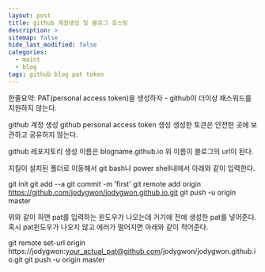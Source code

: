 ```yaml
---
layout: post
title: github 계정생성 및 블로그 호스팅
description: >
sitemap: false
hide_last_modified: false
categories:
  - maint
  - blog
tags: github blog pat token
---
```


  한줄요약: PAT(personal access token)을 생성하자 - github이 더이상 패스워드를 지원하지 않는다.
  
github 계정 생성
github personal access token 생성
생성한 토큰은 안전한 곳에 보관하고 공유하지 않는다.

github 레포지토리 생성
이름은 blogname.github.io
위 이름이 블로그의 url이 된다.


지킬이 설치된 폴더로 이동해서
git bash나 power shell내에서 아래와 같이 입력한다.

git init
git add --a
git commit -m 'first'
git remote add origin https://github.com/jodygwon/jodygwon.github.io.git
git push -u origin master

위와 같이 하면 pat를 입력하는 윈도우가 나오는데 거기에 전에 생성한 pat를 넣어준다.
혹시 pat윈도우가 나오지 않고 에러가 떨어지면 아래와 같이 적어준다.

git remote set-url origin https://jodygwon:your_actual_pat@github.com/jodygwon/jodygwon.github.io.git
git push -u origin master
